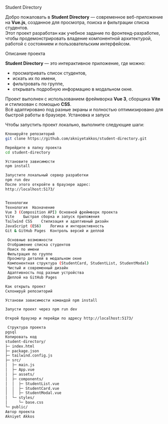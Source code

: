 Student Directory

Добро пожаловать в **Student Directory** — современное веб-приложение на **Vue.js**, созданное для просмотра, поиска и фильтрации списка студентов.  
Этот проект разработан как учебное задание по фронтенд-разработке, чтобы продемонстрировать владение компонентной архитектурой, работой с состоянием и пользовательским интерфейсом.

Описание проекта

**Student Directory** — это интерактивное приложение, где можно:
- просматривать список студентов,  
- искать их по имени,  
- фильтровать по группе,  
- открывать подробную информацию в модальном окне.  

Проект выполнен с использованием фреймворка **Vue 3**, сборщика **Vite** и стилизован с помощью **CSS**.  
Всё адаптировано под разные экраны и полностью оптимизировано для быстрой работы в браузере.
 Установка и запуск

Чтобы запустить проект локально, выполните следующие шаги:

```bash
Клонируйте репозиторий
git clone https://github.com/akniyetakkos/student-directory.git

Перейдите в папку проекта
cd student-directory

Установите зависимости
npm install

Запустите локальный сервер разработки
npm run dev
После этого откройте в браузере адрес:
http://localhost:5173/


Технологии
Технология	Назначение
Vue 3 (Composition API)	Основной фреймворк проекта
Vite	Быстрая сборка и запуск приложения
Tailwind CSS	Стилизация и адаптивный дизайн
JavaScript (ES6)	Логика и интерактивность
Git & GitHub Pages	Контроль версий и деплой

 Основные возможности
 Отображение списка студентов
 Поиск по имени
 Фильтрация по группе
 Просмотр деталей в модальном окне
 Компонентная структура (StudentCard, StudentList, StudentModal)
 Чистый и современный дизайн
 Адаптивность под разные устройства
 Деплой на GitHub Pages

Как открыть проект
Склонируй репозиторий

Установи зависимости командой npm install

Запусти проект через npm run dev

Открой браузер и перейди по адресу http://localhost:5173/

 Структура проекта
pgsql
Копировать код
student-directory/
├─ index.html
├─ package.json
├─ tailwind.config.js
├─ src/
│  ├─ main.js
│  ├─ App.vue
│  ├─ assets/
│  ├─ components/
│  │  ├─ StudentList.vue
│  │  ├─ StudentCard.vue
│  │  ├─ StudentModal.vue
│  └─ styles/
│     └─ base.css
└─ public/
Автор проекта
Akniyet Akkos
